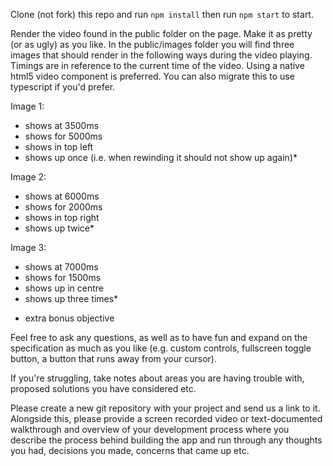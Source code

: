 Clone (not fork) this repo and run `npm install` then run `npm start` to start.

Render the video found in the public folder on the page. Make it as pretty (or as ugly) as you like. In the public/images folder you will find three images that should render in the following ways during the video playing. Timings are in reference to the current time of the video. Using a native html5 video component is preferred. You can also migrate this to use typescript if you'd prefer.

Image 1:
- shows at 3500ms
- shows for 5000ms
- shows in top left
- shows up once (i.e. when rewinding it should not show up again)*

Image 2:
- shows at 6000ms
- shows for 2000ms
- shows in top right
- shows up twice*

Image 3:
- shows at 7000ms
- shows for 1500ms
- shows up in centre
- shows up three times*

* extra bonus objective

Feel free to ask any questions, as well as to have fun and expand on the specification as much as you like (e.g. custom controls, fullscreen toggle button, a button that runs away from your cursor). 

If you're struggling, take notes about areas you are having trouble with, proposed solutions you have considered etc.

Please create a new git repository with your project and send us a link to it. Alongside this, please provide a screen recorded video or text-documented walkthrough and overview of your development process where you describe the process behind building the app and run through any thoughts you had, decisions you made, concerns that came up etc.